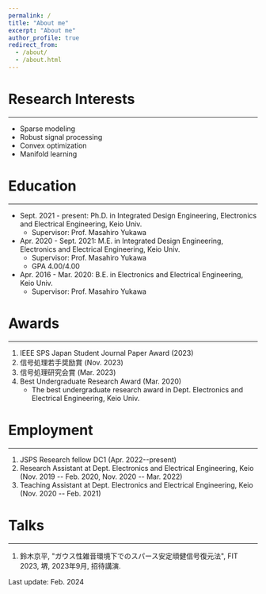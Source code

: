 ```yaml
---
permalink: /
title: "About me"
excerpt: "About me"
author_profile: true
redirect_from:
  - /about/
  - /about.html
---
```



# Research Interests
---
  - Sparse modeling
  - Robust signal processing
  - Convex optimization
  - Manifold learning


# Education
---
* Sept. 2021 - present: Ph.D. in Integrated Design Engineering, Electronics and Electrical Engineering, Keio Univ.
  * Supervisor: Prof. Masahiro Yukawa
* Apr. 2020 - Sept. 2021: M.E. in Integrated Design Engineering, Electronics and Electrical Engineering, Keio Univ.
  * Supervisor: Prof. Masahiro Yukawa
  * GPA 4.00/4.00
* Apr. 2016 - Mar. 2020: B.E. in Electronics and Electrical Engineering, Keio Univ.
  * Supervisor: Prof. Masahiro Yukawa


# Awards
---
1. IEEE SPS Japan Student Journal Paper Award (2023)
1. 信号処理若手奨励賞 (Nov. 2023)
1. 信号処理研究会賞 (Mar. 2023)
1. Best Undergraduate Research Award (Mar. 2020)
   * The best undergraduate research award in Dept. Electronics and Electrical Engineering, Keio Univ.


# Employment
---
1. JSPS Research fellow DC1 (Apr. 2022--present)
1. Research Assistant at Dept. Electronics and Electrical Engineering, Keio (Nov. 2019 -- Feb. 2020, Nov. 2020 -- Mar. 2022)
1. Teaching Assistant at Dept. Electronics and Electrical Engineering, Keio (Nov. 2020 -- Feb. 2021)

# Talks
---
1. 鈴木京平, "ガウス性雑音環境下でのスパース安定頑健信号復元法", FIT 2023, 堺, 2023年9月, 招待講演.




<div class="footer">
Last update: Feb. 2024
</div>
